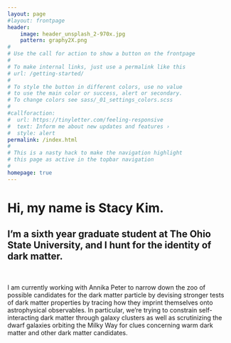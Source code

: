 ```yaml
---
layout: page
#layout: frontpage
header:
    image: header_unsplash_2-970x.jpg
    pattern: graphy2X.png
#
# Use the call for action to show a button on the frontpage
#
# To make internal links, just use a permalink like this
# url: /getting-started/
#
# To style the button in different colors, use no value
# to use the main color or success, alert or secondary.
# To change colors see sass/_01_settings_colors.scss
#
#callforaction:
#  url: https://tinyletter.com/feeling-responsive
#  text: Inform me about new updates and features ›
#  style: alert
permalink: /index.html
#
# This is a nasty hack to make the navigation highlight
# this page as active in the topbar navigation
#
homepage: true
---
```


<h1>Hi, my name is Stacy Kim.</h1>

<h2>I’m a sixth year graduate student at The Ohio State University, and I hunt for the identity of dark matter.</h2> <br>

I am currently working with Annika Peter to narrow down the zoo of possible candidates for the dark matter particle by devising stronger tests of dark matter properties by tracing how they imprint themselves onto astrophysical observables.  In particular, we’re trying to constrain self-interacting dark matter through galaxy clusters as well as scrutinizing the dwarf galaxies orbiting the Milky Way for clues concerning warm dark matter and other dark matter candidates.

